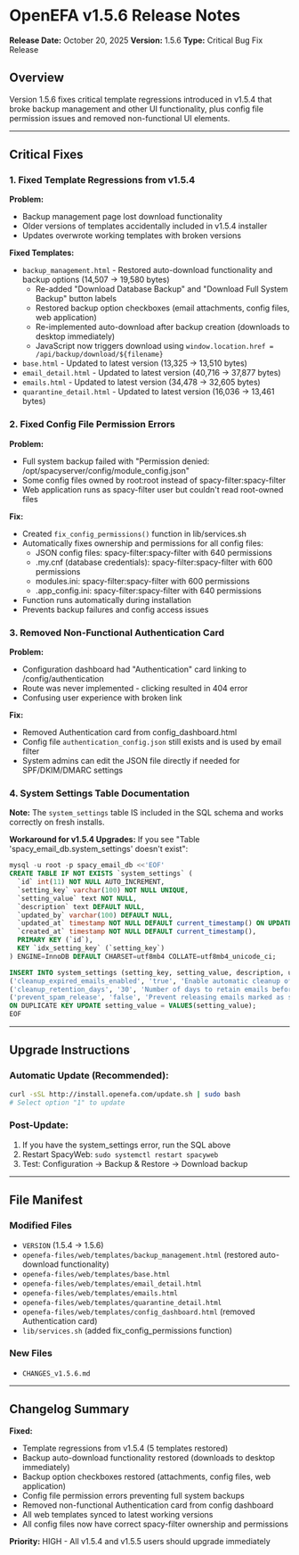 # OpenEFA v1.5.6 Release Notes

**Release Date:** October 20, 2025
**Version:** 1.5.6
**Type:** Critical Bug Fix Release

## Overview

Version 1.5.6 fixes critical template regressions introduced in v1.5.4 that broke backup management and other UI functionality, plus config file permission issues and removed non-functional UI elements.

---

## Critical Fixes

### 1. Fixed Template Regressions from v1.5.4

**Problem:**
- Backup management page lost download functionality
- Older versions of templates accidentally included in v1.5.4 installer
- Updates overwrote working templates with broken versions

**Fixed Templates:**
- `backup_management.html` - Restored auto-download functionality and backup options (14,507 → 19,580 bytes)
  - Re-added "Download Database Backup" and "Download Full System Backup" button labels
  - Restored backup option checkboxes (email attachments, config files, web application)
  - Re-implemented auto-download after backup creation (downloads to desktop immediately)
  - JavaScript now triggers download using `window.location.href = /api/backup/download/${filename}`
- `base.html` - Updated to latest version (13,325 → 13,510 bytes)
- `email_detail.html` - Updated to latest version (40,716 → 37,877 bytes)
- `emails.html` - Updated to latest version (34,478 → 32,605 bytes)
- `quarantine_detail.html` - Updated to latest version (16,036 → 13,461 bytes)

### 2. Fixed Config File Permission Errors

**Problem:**
- Full system backup failed with "Permission denied: /opt/spacyserver/config/module_config.json"
- Some config files owned by root:root instead of spacy-filter:spacy-filter
- Web application runs as spacy-filter user but couldn't read root-owned files

**Fix:**
- Created `fix_config_permissions()` function in lib/services.sh
- Automatically fixes ownership and permissions for all config files:
  - JSON config files: spacy-filter:spacy-filter with 640 permissions
  - .my.cnf (database credentials): spacy-filter:spacy-filter with 600 permissions
  - modules.ini: spacy-filter:spacy-filter with 600 permissions
  - .app_config.ini: spacy-filter:spacy-filter with 640 permissions
- Function runs automatically during installation
- Prevents backup failures and config access issues

### 3. Removed Non-Functional Authentication Card

**Problem:**
- Configuration dashboard had "Authentication" card linking to /config/authentication
- Route was never implemented - clicking resulted in 404 error
- Confusing user experience with broken link

**Fix:**
- Removed Authentication card from config_dashboard.html
- Config file `authentication_config.json` still exists and is used by email filter
- System admins can edit the JSON file directly if needed for SPF/DKIM/DMARC settings

### 4. System Settings Table Documentation

**Note:** The `system_settings` table IS included in the SQL schema and works correctly on fresh installs.

**Workaround for v1.5.4 Upgrades:**
If you see "Table 'spacy_email_db.system_settings' doesn't exist":

```sql
mysql -u root -p spacy_email_db <<'EOF'
CREATE TABLE IF NOT EXISTS `system_settings` (
  `id` int(11) NOT NULL AUTO_INCREMENT,
  `setting_key` varchar(100) NOT NULL UNIQUE,
  `setting_value` text NOT NULL,
  `description` text DEFAULT NULL,
  `updated_by` varchar(100) DEFAULT NULL,
  `updated_at` timestamp NOT NULL DEFAULT current_timestamp() ON UPDATE current_timestamp(),
  `created_at` timestamp NOT NULL DEFAULT current_timestamp(),
  PRIMARY KEY (`id`),
  KEY `idx_setting_key` (`setting_key`)
) ENGINE=InnoDB DEFAULT CHARSET=utf8mb4 COLLATE=utf8mb4_unicode_ci;

INSERT INTO system_settings (setting_key, setting_value, description, updated_by) VALUES
('cleanup_expired_emails_enabled', 'true', 'Enable automatic cleanup of expired quarantine emails', 'system'),
('cleanup_retention_days', '30', 'Number of days to retain emails before cleanup', 'system'),
('prevent_spam_release', 'false', 'Prevent releasing emails marked as spam (spam_score >= 5.0)', 'system')
ON DUPLICATE KEY UPDATE setting_value = VALUES(setting_value);
EOF
```

---

## Upgrade Instructions

### Automatic Update (Recommended):
```bash
curl -sSL http://install.openefa.com/update.sh | sudo bash
# Select option "1" to update
```

### Post-Update:
1. If you have the system_settings error, run the SQL above
2. Restart SpacyWeb: `sudo systemctl restart spacyweb`
3. Test: Configuration → Backup & Restore → Download backup

---

## File Manifest

### Modified Files
- `VERSION` (1.5.4 → 1.5.6)
- `openefa-files/web/templates/backup_management.html` (restored auto-download functionality)
- `openefa-files/web/templates/base.html`
- `openefa-files/web/templates/email_detail.html`
- `openefa-files/web/templates/emails.html`
- `openefa-files/web/templates/quarantine_detail.html`
- `openefa-files/web/templates/config_dashboard.html` (removed Authentication card)
- `lib/services.sh` (added fix_config_permissions function)

### New Files
- `CHANGES_v1.5.6.md`

---

## Changelog Summary

**Fixed:**
- Template regressions from v1.5.4 (5 templates restored)
- Backup auto-download functionality restored (downloads to desktop immediately)
- Backup option checkboxes restored (attachments, config files, web application)
- Config file permission errors preventing full system backups
- Removed non-functional Authentication card from config dashboard
- All web templates synced to latest working versions
- All config files now have correct spacy-filter ownership and permissions

**Priority:** HIGH - All v1.5.4 and v1.5.5 users should upgrade immediately
